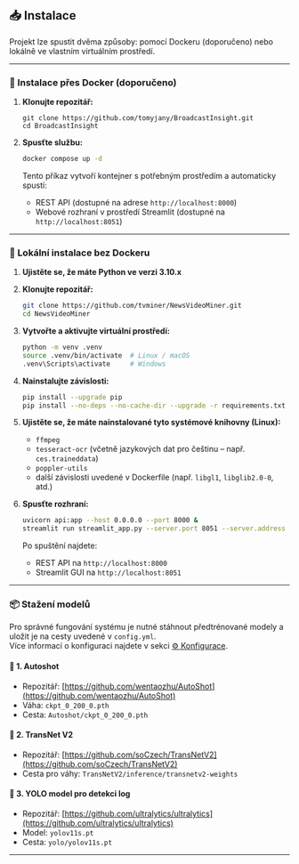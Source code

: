 ## 📥 Instalace

Projekt lze spustit dvěma způsoby: pomocí Dockeru (doporučeno) nebo lokálně ve vlastním virtuálním prostředí.

---

### 🐳 Instalace přes Docker (doporučeno)

1. **Klonujte repozitář:**

   ```bash[
   git clone https://github.com/tomyjany/BroadcastInsight.git
   cd BroadcastInsight
   ```

2. **Spusťte službu:**

   ```bash
   docker compose up -d
   ```

   Tento příkaz vytvoří kontejner s potřebným prostředím a automaticky spustí:
   - REST API (dostupné na adrese `http://localhost:8000`)
   - Webové rozhraní v prostředí Streamlit (dostupné na `http://localhost:8051`)

---

### 🧪 Lokální instalace bez Dockeru

1. **Ujistěte se, že máte Python ve verzi 3.10.x**

2. **Klonujte repozitář:**

   ```bash
   git clone https://github.com/tvminer/NewsVideoMiner.git
   cd NewsVideoMiner
   ```

3. **Vytvořte a aktivujte virtuální prostředí:**

   ```bash
   python -m venv .venv
   source .venv/bin/activate  # Linux / macOS
   .venv\Scripts\activate     # Windows
   ```

4. **Nainstalujte závislosti:**

   ```bash
   pip install --upgrade pip
   pip install --no-deps --no-cache-dir --upgrade -r requirements.txt
   ```

5. **Ujistěte se, že máte nainstalované tyto systémové knihovny (Linux):**

   - `ffmpeg`
   - `tesseract-ocr` (včetně jazykových dat pro češtinu – např. `ces.traineddata`)
   - `poppler-utils`
   - další závislosti uvedené v Dockerfile (např. `libgl1`, `libglib2.0-0`, atd.)

6. **Spusťte rozhraní:**

   ```bash
   uvicorn api:app --host 0.0.0.0 --port 8000 &
   streamlit run streamlit_app.py --server.port 8051 --server.address 0.0.0.0
   ```

   Po spuštění najdete:
   - REST API na `http://localhost:8000`
   - Streamlit GUI na `http://localhost:8051`

---

### 📦 Stažení modelů

Pro správné fungování systému je nutné stáhnout předtrénované modely a uložit je na cesty uvedené v `config.yml`.  
Více informací o konfiguraci najdete v sekci [⚙️ Konfigurace](konfigurace.md).

#### 🔹 1. Autoshot

- Repozitář: [https://github.com/wentaozhu/AutoShot](https://github.com/wentaozhu/AutoShot)
- Váha: `ckpt_0_200_0.pth`
- Cesta: `Autoshot/ckpt_0_200_0.pth`

#### 🔹 2. TransNet V2

- Repozitář: [https://github.com/soCzech/TransNetV2](https://github.com/soCzech/TransNetV2)
- Cesta pro váhy: `TransNetV2/inference/transnetv2-weights`

#### 🔹 3. YOLO model pro detekci log

- Repozitář: [https://github.com/ultralytics/ultralytics](https://github.com/ultralytics/ultralytics)
- Model: `yolov11s.pt`
- Cesta: `yolo/yolov11s.pt`

---

